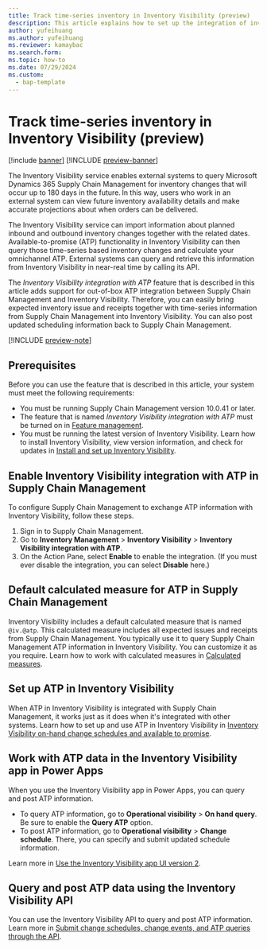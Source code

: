 ```yaml
---
title: Track time-series inventory in Inventory Visibility (preview)
description: This article explains how to set up the integration of inventory time-series data in Microsoft Dynamics 365 Supply Chain Management with Inventory Visibility so that you can query the projected inventory by date and calculate ATP.
author: yufeihuang
ms.author: yufeihuang
ms.reviewer: kamaybac
ms.search.form:
ms.topic: how-to
ms.date: 07/29/2024
ms.custom: 
  - bap-template
---
```


# Track time-series inventory in Inventory Visibility (preview)

[!include [banner](../includes/banner.md)]
[!INCLUDE [preview-banner](~/../shared-content/shared/preview-includes/preview-banner.md)]
<!--KFM: Preview until further notice -->

The Inventory Visibility service enables external systems to query Microsoft Dynamics 365 Supply Chain Management for inventory changes that will occur up to 180 days in the future. In this way, users who work in an external system can view future inventory availability details and make accurate projections about when orders can be delivered.

The Inventory Visibility service can import information about planned inbound and outbound inventory changes together with the related dates. Available-to-promise (ATP) functionality in Inventory Visibility can then query those time-series based inventory changes and calculate your omnichannel ATP. External systems can query and retrieve this information from Inventory Visibility in near-real time by calling its API.

The *Inventory Visibility integration with ATP* feature that is described in this article adds support for out-of-box ATP integration between Supply Chain Management and Inventory Visibility. Therefore, you can easily bring expected inventory issue and receipts together with time-series information from Supply Chain Management into Inventory Visibility. You can also post updated scheduling information back to Supply Chain Management.

[!INCLUDE [preview-note](~/../shared-content/shared/preview-includes/preview-note-d365.md)]

## Prerequisites

Before you can use the feature that is described in this article, your system must meet the following requirements:

- You must be running Supply Chain Management version 10.0.41 or later.
- The feature that is named *Inventory Visibility integration with ATP* must be turned on in [Feature management](../../fin-ops-core/fin-ops/get-started/feature-management/feature-management-overview.md).
- You must be running the latest version of Inventory Visibility. Learn how to install Inventory Visibility, view version information, and check for updates in [Install and set up Inventory Visibility](inventory-visibility-setup.md).

## Enable Inventory Visibility integration with ATP in Supply Chain Management

To configure Supply Chain Management to exchange ATP information with Inventory Visibility, follow these steps.

1. Sign in to Supply Chain Management.
1. Go to **Inventory Management** \> **Inventory Visibility** \> **Inventory Visibility integration with ATP**.
1. On the Action Pane, select **Enable** to enable the integration. (If you must ever disable the integration, you can select **Disable** here.)

## Default calculated measure for ATP in Supply Chain Management

Inventory Visibility includes a default calculated measure that is named `@iv.@atp`. This calculated measure includes all expected issues and receipts from Supply Chain Management. You typically use it to query Supply Chain Management ATP information in Inventory Visibility. You can customize it as you require. Learn how to work with calculated measures in [Calculated measures](inventory-visibility-configuration.md#calculated-measures).

## Set up ATP in Inventory Visibility

When ATP in Inventory Visibility is integrated with Supply Chain Management, it works just as it does when it's integrated with other systems. Learn how to set up and use ATP in Inventory Visibility in [Inventory Visibility on-hand change schedules and available to promise](inventory-visibility-available-to-promise.md).

## Work with ATP data in the Inventory Visibility app in Power Apps

When you use the Inventory Visibility app in Power Apps, you can query and post ATP information.

- To query ATP information, go to **Operational visibility** \> **On hand query**. Be sure to enable the **Query ATP** option.
- To post ATP information, go to **Operational visibility** \> **Change schedule**. There, you can specify and submit updated schedule information.

Learn more in [Use the Inventory Visibility app UI version 2](inventory-visibility-power-platform.md).

## Query and post ATP data using the Inventory Visibility API

You can use the Inventory Visibility API to query and post ATP information. Learn more in [Submit change schedules, change events, and ATP queries through the API](inventory-visibility-available-to-promise.md#api-urls).
